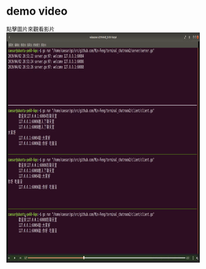 # demo video

點擊圖片來觀看影片
<a href="https://youtu.be/CvLdaPf8GJQ" target="_blank"><img src="demo.png"
alt="IMAGE ALT TEXT HERE" width="800" height="600" border="1" /></a>
